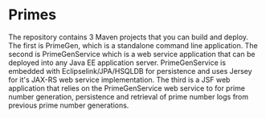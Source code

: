 # Primes

The repository contains 3 Maven projects that you can build and deploy. 
The first is PrimeGen, which is a standalone command line application. 
The second is PrimeGenService which is a web service application that can be deployed into any Java EE application server. 
PrimeGenService is embedded with Eclipselink/JPA/HSQLDB for persistence and uses Jersey for it's JAX-RS web service implementation. 
The third is a JSF web application that relies on the PrimeGenService web service to for prime number generation, persistence and 
retrieval of prime number logs from previous prime number generations.

